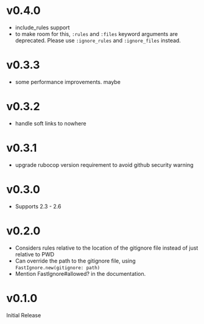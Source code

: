 # v0.4.0
- include_rules support
- to make room for this, `:rules` and `:files` keyword arguments are deprecated.
  Please use `:ignore_rules` and `:ignore_files` instead.

# v0.3.3
- some performance improvements. maybe

# v0.3.2
- handle soft links to nowhere

# v0.3.1
- upgrade rubocop version requirement to avoid github security warning

# v0.3.0
- Supports 2.3 - 2.6

# v0.2.0
- Considers rules relative to the location of the gitignore file instead of just relative to PWD
- Can override the path to the gitignore file, using `FastIgnore.new(gitignore: path)`
- Mention FastIgnore#allowed? in the documentation.

# v0.1.0
Initial Release
